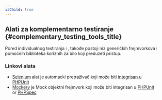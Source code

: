 ```yaml
---
isChild: true
---
```


## Alati za komplementarno testiranje {#complementary_testing_tools_title}

Pored individualnog testiranja i , takođe postoji niz generičkih frejmvorkova i pomoćnih biblioteka koriznih za bilo koji preduzeti pristup. 

### Linkovi alata

* [Selenium](http://seleniumhq.org/) alat je automacki pretraživač koji može biti  [integrisan u PHPUnit](http://www.phpunit.de/manual/3.1/en/selenium.html)
* [Mockery](https://github.com/padraic/mockery) je Mock objektni frejmvork koji može biti integrisan u [PHPUnit](http://phpunit.de/) or [PHPSpec](http://www.phpspec.net/)